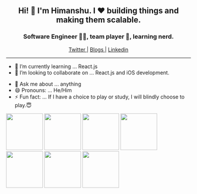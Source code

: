 <h2 align="center">Hi! 👋 I'm Himanshu. I ❤️ building things and making them scalable.</h2>
<h3 align="center">Software Engineer 👨‍💻, team player 🤝, learning nerd.</h3>
<p align="center">
  <a href="https://twitter.com/nomadicsheldon">Twitter </a>|
  <a href="https://medium.com/@nomadicsheldon"> Blogs </a>|
  <a href="https://www.linkedin.com/in/nomadicsheldon/"> Linkedin</a>
</p>

---

<!--
- 🔭 I’m currently working on ...
-->
- 🌱 I’m currently learning ... React.js
- 👯 I’m looking to collaborate on ... React.js and iOS development.
<!--
- 🤔 I’m looking for help with ...
-->
- 💬 Ask me about ... anything
- 😄 Pronouns: ... He/Him
- ⚡ Fun fact: ... If I have a choice to play or study, I will blindly choose to play.😇
<p float="left">
<img src="https://media.giphy.com/media/JQpOCgnGfb7FCvEVrd/giphy.gif" width= "100" />
<img src="https://media.giphy.com/media/eNAsjO55tPbgaor7ma/giphy.gif" width= "100" />
<img src="https://media.giphy.com/media/kdFc8fubgS31b8DsVu/giphy.gif" width= "100" />
<img src="https://media.giphy.com/media/ln7z2eWriiQAllfVcn/giphy.gif" width= "100" />
<img src="https://media.giphy.com/media/LMt9638dO8dftAjtco/giphy.gif" width= "100" />
<img src="https://media.giphy.com/media/XAxylRMCdpbEWUAvr8/giphy.gif" width= "100" />
<img src="https://media.giphy.com/media/fsEaZldNC8A1PJ3mwp/giphy.gif" width= "100" />
</p>
